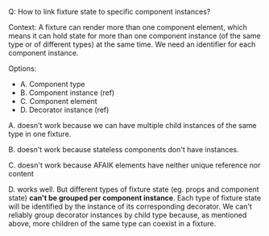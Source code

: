 Q: How to link fixture state to specific component instances?

Context: A fixture can render more than one component element, which means it can hold state for more than one component instance (of the same type or of different types) at the same time. We need an identifier for each component instance.

Options:

- A. Component type
- B. Component instance (ref)
- C. Component element
- D. Decorator instance (ref)

A. doesn't work because we can have multiple child instances of the same type in one fixture.

B. doesn't work because stateless components don't have instances.

C. doesn't work because AFAIK elements have neither unique reference nor content

D. works well. But different types of fixture state (eg. props and component state) **can't be grouped per component instance**. Each type of fixture state will be identified by the instance of its corresponding decorator. We can't reliably group decorator instances by child type because, as mentioned above, more children of the same type can coexist in a fixture.

